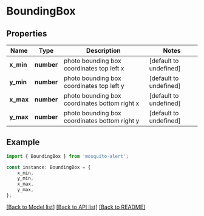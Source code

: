 # BoundingBox


## Properties

Name | Type | Description | Notes
------------ | ------------- | ------------- | -------------
**x_min** | **number** | photo bounding box coordinates top left x | [default to undefined]
**y_min** | **number** | photo bounding box coordinates top left y | [default to undefined]
**x_max** | **number** | photo bounding box coordinates bottom right x | [default to undefined]
**y_max** | **number** | photo bounding box coordinates bottom right y | [default to undefined]

## Example

```typescript
import { BoundingBox } from 'mosquito-alert';

const instance: BoundingBox = {
    x_min,
    y_min,
    x_max,
    y_max,
};
```

[[Back to Model list]](../README.md#documentation-for-models) [[Back to API list]](../README.md#documentation-for-api-endpoints) [[Back to README]](../README.md)
